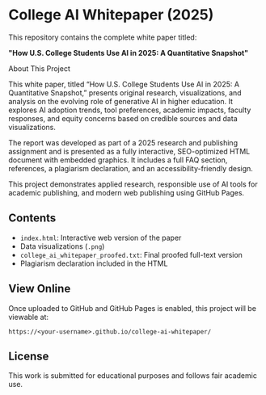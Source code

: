 # College AI Whitepaper (2025)

This repository contains the complete white paper titled:

**"How U.S. College Students Use AI in 2025: A Quantitative Snapshot"**

About This Project

This white paper, titled “How U.S. College Students Use AI in 2025: A Quantitative Snapshot,” presents original research, visualizations, and analysis on the evolving role of generative AI in higher education. It explores AI adoption trends, tool preferences, academic impacts, faculty responses, and equity concerns based on credible sources and data visualizations.

The report was developed as part of a 2025 research and publishing assignment and is presented as a fully interactive, SEO-optimized HTML document with embedded graphics. It includes a full FAQ section, references, a plagiarism declaration, and an accessibility-friendly design.

This project demonstrates applied research, responsible use of AI tools for academic publishing, and modern web publishing using GitHub Pages.

## Contents

- `index.html`: Interactive web version of the paper
- Data visualizations (`.png`)
- `college_ai_whitepaper_proofed.txt`: Final proofed full-text version
- Plagiarism declaration included in the HTML

## View Online

Once uploaded to GitHub and GitHub Pages is enabled, this project will be viewable at:

```
https://<your-username>.github.io/college-ai-whitepaper/
```

## License

This work is submitted for educational purposes and follows fair academic use.
